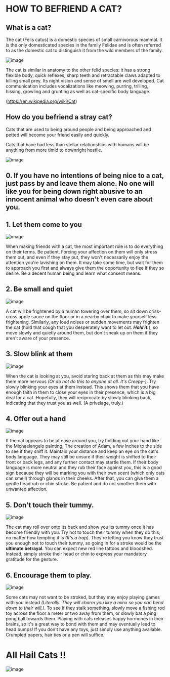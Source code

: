 # HOW TO BEFRIEND A CAT?

## What is a cat? 

The cat (Felis catus) is a domestic species of small carnivorous mammal. It is the only domesticated species in the family Felidae and is often referred to as the domestic cat to distinguish it from the wild members of the family.

![image](https://user-images.githubusercontent.com/102668464/161758090-064fe207-2653-41cc-b2f3-66fad07f513d.png)


The cat is similar in anatomy to the other felid species: it has a strong flexible body, quick reflexes, sharp teeth and retractable claws adapted to killing small prey. Its night vision and sense of smell are well developed. Cat communication includes vocalizations like meowing, purring, trilling, hissing, growling and grunting as well as cat-specific body language.

(https://en.wikipedia.org/wiki/Cat)


## How do you befriend a stray cat?

Cats that are used to being around people and being approached and petted will become your friend easily and quickly.

Cats that have had less than stellar relationships with humans will be anything from more timid to downright hostile.

![image](https://user-images.githubusercontent.com/102668464/161758309-bcdd7501-b93a-4208-bd97-958400969dd2.png)


## 0. If you have no intentions of being nice to a cat, just pass by and leave them alone. No one will like you for being down right **abusive** to an innocent animal who doesn't even care about you.


## 1. Let them come to you

![image](https://user-images.githubusercontent.com/102668464/161759123-dce45e68-d095-44ef-a2f1-d1dcc71b9267.png)

When making friends with a cat, the most important role is to do everything on their terms. Be patient. Forcing your affection on them will only stress them out, and even if they stay put, they won't necessarily enjoy the attention you're lavishing on them. It may take some time, but wait for them to approach you first and always give them the opportunity to flee if they so desire. Be a decent human being and learn what consent means.



## 2. Be small and quiet

![image](https://user-images.githubusercontent.com/102668464/161760229-7b2c3308-9f79-4dd7-ab70-3a8e74f77899.png)

A cat will be frightened by a human towering over them, so sit down criss-cross apple sauce on the floor or in a nearby chair to make yourself less frightening. Similarly, any loud noises or sudden movements may frighten the cat (hold that cough that you desperately want to let out. _**Hold it.**_), so move slowly and quietly around them, but don't sneak up on them if they aren't aware of your presence. 



## 3. Slow blink at them

![image](https://user-images.githubusercontent.com/102668464/161759525-64f19ed8-f0ff-4389-95d6-48f930c543d8.png)

When the cat is looking at you, avoid staring back at them as this may make them more nervous _(Or do not do this to anyone at all. It's Creepy-)_. Try slowly blinking your eyes at them instead. This shows them that you have enough faith in them to close your eyes in their presence, which is a big deal for a cat. Hopefully, they will reciprocate by slowly blinking back, indicating that they trust you as well. (A privelage, truly.)



## 4. Offer out a hand

![image](https://user-images.githubusercontent.com/102668464/161758642-ecdfea30-233c-4304-8556-a19e00365043.png)

If the cat appears to be at ease around you, try holding out your hand like the Michaelangelo painting, The creation of Adam, a few inches to the side to see if they sniff it. Maintain your distance and keep an eye on the cat's body language. They may still be unsure if their weight is shifted to their front or back legs, and any further contact may startle them. If their body language is more neutral and they rub their face against you, this is a good sign because they will be marking you with their own scent (which only cats can smell) through glands in their cheeks. After that, you can give them a gentle head rub or chin stroke. Be patient and do not smother them with unwanted affection.



## 5. Don't touch their tummy.

![image](https://user-images.githubusercontent.com/102668464/161759881-7dc53595-aa97-4d8d-8244-2e20676d2e4b.png)

The cat may roll over onto its back and show you its tummy once it has become friendly with you. Try not to touch their tummy when they do this, no matter how tempting it is _(It's a trap)_. They're letting you know they trust you enough not to touch their tummy, so going in for a stroke would be the **ultimate betrayal**. You can expect new red line tattoos and bloodshed. Instead, simply stroke their head or chin to express your mandatory gratitude for the gesture.



## 6. Encourage them to play.

![image](https://user-images.githubusercontent.com/102668464/161759987-db0f7cc6-29e6-4908-b838-23201694f6ed.png)

Some cats may not want to be stroked, but they may enjoy playing games with you instead _(Literally. They will charm you like a minx so you can bend down to their will.)_. To see if they stalk something, slowly move a fishing rod toy across the floor a meter or two away from them, or slowly bat a ping pong ball towards them. Playing with cats releases happy hormones in their brains, so it's a great way to bond with them and may eventually lead to head bumps! If you don't have any toys, just simply use anything available. Crumpled papers, hair ties or a pen will suffice. 


# All Hail Cats !! 
![image](https://user-images.githubusercontent.com/102668464/161760641-9c9f64ef-84a6-42d0-9c5b-3eb23d2b9990.png)

